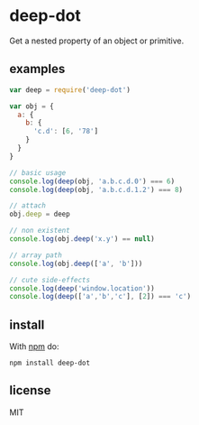 # deep-dot

Get a nested property of an object or primitive.

## examples

```js
var deep = require('deep-dot')

var obj = {
  a: {
    b: {
      'c.d': [6, '78']
    }
  }
}

// basic usage
console.log(deep(obj, 'a.b.c.d.0') === 6)
console.log(deep(obj, 'a.b.c.d.1.2') === 8)

// attach
obj.deep = deep

// non existent
console.log(obj.deep('x.y') == null)

// array path
console.log(obj.deep(['a', 'b']))

// cute side-effects
console.log(deep('window.location'))
console.log(deep(['a','b','c'], [2]) === 'c')
```

## install

With [npm](https://npmjs.org) do:

```
npm install deep-dot
```

## license

MIT
